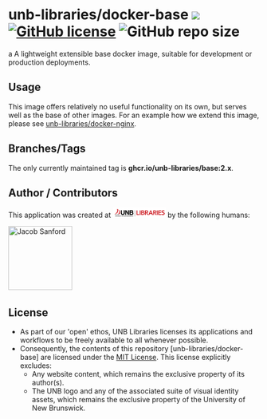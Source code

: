 # unb-libraries/docker-base  [![](https://github.com/unb-libraries/docker-base/workflows/build-test-deploy/badge.svg?branch=2.x)](https://github.com/unb-libraries/docker-base/actions?query=workflow%3Abuild-test-deploy) [![GitHub license](https://img.shields.io/github/license/unb-libraries/docker-base)](https://github.com/unb-libraries/lib.unb.ca/blob/prod/LICENSE) ![GitHub repo size](https://img.shields.io/github/repo-size/unb-libraries/docker-base?label=lean%20repo%20size)
a A lightweight extensible base docker image, suitable for development or production deployments.

## Usage
This image offers relatively no useful functionality on its own, but serves well as the base of other images. For an example how we extend this image, please see [unb-libraries/docker-nginx](https://github.com/unb-libraries/docker-nginx).

## Branches/Tags
The only currently maintained tag is **ghcr.io/unb-libraries/base:2.x**.

## Author / Contributors
This application was created at [![UNB Libraries](https://github.com/unb-libraries/assets/raw/master/unblibbadge.png "UNB Libraries")](https://lib.unb.ca) by the following humans:

<a href="https://github.com/JacobSanford"><img src="https://avatars.githubusercontent.com/u/244894?v=3" title="Jacob Sanford" width="128" height="128"></a>

## License
- As part of our 'open' ethos, UNB Libraries licenses its applications and workflows to be freely available to all whenever possible.
- Consequently, the contents of this repository [unb-libraries/docker-base] are licensed under the [MIT License](http://opensource.org/licenses/mit-license.html). This license explicitly excludes:
  - Any website content, which remains the exclusive property of its author(s).
  - The UNB logo and any of the associated suite of visual identity assets, which remains the exclusive property of the University of New Brunswick.
